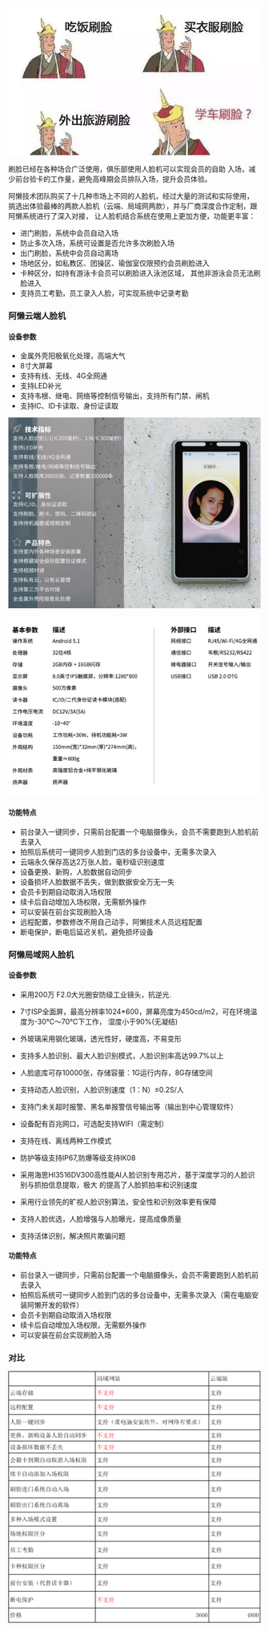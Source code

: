 

![](../assets/mp/WechatIMG359.jpeg)

刷脸已经在各种场合广泛使用，俱乐部使用人脸机可以实现会员的自助
入场，减少前台验卡的工作量，避免高峰期会员排队入场，提升会员体验。

阿懒技术团队购买了十几种市场上不同的人脸机，经过大量的测试和实际使用，
挑选出体验最棒的两款人脸机（云端、局域网两款），并与厂商深度合作定制，跟阿懒系统进行了深入对接，
让人脸机结合系统在使用上更加方便，功能更丰富：

  - 进门刷脸，系统中会员自动入场
  - 防止多次入场，系统可设置是否允许多次刷脸入场
  - 出门刷脸，系统中会员自动离场
  - 场地区分，如私教区、团操区、瑜伽室仅限预约会员刷脸进入
  - 卡种区分，如持有游泳卡会员可以刷脸进入泳池区域，
    其他非游泳会员无法刷脸进入
  - 支持员工考勤，员工录入人脸，可实现系统中记录考勤

### 阿懒云端人脸机

#### 设备参数
  - 金属外壳阳极氧化处理，高端大气
  - 8寸大屏幕
  - 支持有线、无线、4G全网通
  - 支持LED补光
  - 支持韦根、继电、网络等控制信号输出，支持所有门禁、闸机
  - 支持IC、ID卡读取、身份证读取
  
  ![](../assets/club/人脸技术指标.jpg)
  
  ![](../assets/club/人脸基本参数.jpg)
  
#### 功能特点
  - 前台录入一键同步，只需前台配置一个电脑摄像头，会员不需要跑到人脸机前去录入
  - 拍照后系统可一键同步人脸到门店的多台设备中，无需多次录入
  - 云端永久保存高达2万张人脸，毫秒级识别速度
  - 设备更换、新购，人脸数据自动同步
  - 设备损坏人脸数据不丢失，做到数据安全万无一失
  - 会员卡到期自动取消入场权限
  - 续卡后自动增加入场权限，无需额外操作
  - 可以安装在前台实现刷脸入场
  - 远程配置，参数修改不用自己动手，阿懒技术人员远程配置
  - 断电保护，断电后延迟关机，避免损坏设备

  
### 阿懒局域网人脸机

#### 设备参数

  - 采用200万 F2.0大光圈安防级工业镜头，抗逆光.

  - 7寸ISP全面屏，最高分辨率1024*600，屏幕亮度为450cd/m2，可在环境温度为-30℃～70℃下工作，
湿度小于90%(无凝结)

  - 外玻璃采用钢化玻璃，透光性好，硬度高，不易变形

  - 支持多人脸识别、最大人脸识别模式，人脸识别率高达99.7%以上

  - 人脸底库可存10000张，存储容量：1G运行内存，8G存储空间

  - 支持动态人脸识别，人脸识别速度（1：N）≤0.2S/人

  - 支持门未关超时报警、黑名单报警信号输出等（输出到中心管理软件）

  - 设备配有百兆网口，可选配支持WIFI（需定制）

  - 支持在线、离线两种工作模式

  - 防护等级支持IP67,防爆等级支持IK08
 

  - 采用海思HI3516DV300高性能AI人脸识别专用芯片，基于深度学习的人脸识别与抓拍信息提取，极大
的提高了人脸抓拍率和识别速度

  - 采用行业领先的旷视人脸识别算法，安全性和识别效率更有保障

  - 支持人脸优选，人脸增强与人脸曝光，提高成像质量

  - 支持活体识别，解决照片欺骗问题

#### 功能特点
  - 前台录入一键同步，只需前台配置一个电脑摄像头，会员不需要跑到人脸机前去录入
  - 拍照后系统可一键同步人脸到门店的多台设备中，无需多次录入（需在电脑安装阿懒开发的软件）
  - 会员卡到期自动取消入场权限
  - 续卡后自动增加入场权限，无需额外操作
  - 可以安装在前台实现刷脸入场
  
### 对比

![](../assets/mp/对比.png)
